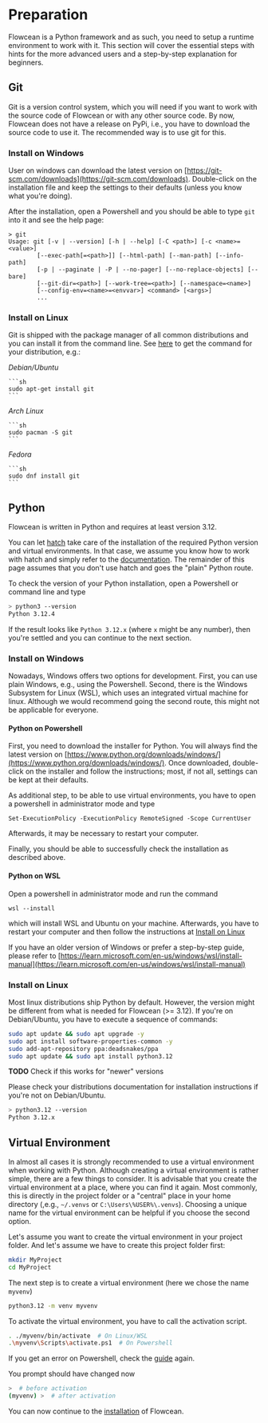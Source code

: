 # Preparation

Flowcean is a Python framework and as such, you need to setup a runtime environment to work with it.
This section will cover the essential steps with hints for the more advanced users and a step-by-step explanation for beginners.

## Git

Git is a version control system, which you will need if you want to work with the source code of Flowcean or with any other source code.
By now, Flowcean does not have a release on PyPi, i.e., you have to download the source code to use it.
The recommended way is to use git for this.

### Install on Windows

User on windows can download the latest version on [https://git-scm.com/downloads](https://git-scm.com/downloads).
Double-click on the installation file and keep the settings to their defaults (unless you know what you're doing).

After the installation, open a Powershell and you should be able to type `git` into it and see the help page:

```PS
> git 
Usage: git [-v | --version] [-h | --help] [-C <path>] [-c <name>=<value>]
        [--exec-path[=<path>]] [--html-path] [--man-path] [--info-path]
        [-p | --paginate | -P | --no-pager] [--no-replace-objects] [--bare]
        [--git-dir=<path>] [--work-tree=<path>] [--namespace=<name>]
        [--config-env=<name>=<envvar>] <command> [<args>]
        ...
```


### Install on Linux

Git is shipped with the package manager of all common distributions and you can install it from the command line.
See [here](https://git-scm.com/download/linux) to get the command for your distribution, e.g.:

*Debian/Ubuntu*

    ```sh
    sudo apt-get install git
    ```

*Arch Linux*

    ```sh
    sudo pacman -S git
    ```

*Fedora*

    ```sh
    sudo dnf install git
    ```

## Python

Flowcean is written in Python and requires at least version 3.12.

You can let [hatch](https://hatch.pypa.io/latest/install/) take care of the installation of the required Python version and virtual environments.
In that case, we assume you know how to work with hatch and simply refer to the [documentation](https://hatch.pypa.io/latest/intro/). The remainder of this page assumes that you don't use hatch and goes the "plain" Python route.

To check the version of your Python installation, open a Powershell or command line and type

```bash
> python3 --version
Python 3.12.4
```

If the result looks like `Python 3.12.x` (where `x` might be any number), then you're settled and you can continue to the next section.

### Install on Windows

Nowadays, Windows offers two options for development.
First, you can use plain Windows, e.g., using the Powershell.
Second, there is the Windows Subsystem for Linux (WSL), which uses an integrated virtual machine for linux.
Although we would recommend going the second route, this might not be applicable for everyone.

#### Python on Powershell

First, you need to download the installer for Python. 
You will always find the latest version on [https://www.python.org/downloads/windows/](https://www.python.org/downloads/windows/).
Once downloaded, double-click on the installer and follow the instructions; most, if not all, settings can be kept at their defaults.

As additional step, to be able to use virtual environments, you have to open a powershell in administrator mode and type

```PS
Set-ExecutionPolicy -ExecutionPolicy RemoteSigned -Scope CurrentUser
```

Afterwards, it may be necessary to restart your computer.

Finally, you should be able to successfully check the installation as described above. 

#### Python on WSL

Open a powershell in administrator mode and run the command

```PS
wsl --install
```

which will install WSL and Ubuntu on your machine.
Afterwards, you have to restart your computer and then follow the instructions at [Install on Linux](#install-on-linux-1)

If you have an older version of Windows or prefer a step-by-step guide, please refer to [https://learn.microsoft.com/en-us/windows/wsl/install-manual](https://learn.microsoft.com/en-us/windows/wsl/install-manual)



### Install on Linux

Most linux distributions ship Python by default. 
However, the version might be different from what is needed for Flowcean (>= 3.12).
If you're on Debian/Ubuntu, you have to execute a sequence of commands:

```bash
sudo apt update && sudo apt upgrade -y
sudo apt install software-properties-common -y
sudo add-apt-repository ppa:deadsnakes/ppa
sudo apt update && sudo apt install python3.12
```

**TODO** Check if this works for "newer" versions

Please check your distributions documentation for installation instructions if you're not on Debian/Ubuntu.
 
```bash
> python3.12 --version
Python 3.12.x
```


## Virtual Environment

In almost all cases it is strongly recommended to use a virtual environment when working with Python.
Although creating a virtual environment is rather simple, there are a few things to consider.
It is advisable that you create the virtual environment at a place, where you can find it again.
Most commonly, this is directly in the project folder or a "central" place in your home directory (,e.g., `~/.venvs` or `C:\Users\%USER%\.venvs`).
Choosing a unique name for the virtual environment can be helpful if you choose the second option.

Let's assume you want to create the virtual environment in your project folder.
And let's assume we have to create this project folder first:

```bash
mkdir MyProject 
cd MyProject
```

The next step is to create a virtual environment (here we chose the name `myvenv`)

```bash
python3.12 -m venv myvenv
```

To activate the virtual environment, you have to call the activation script.

```bash
. ./myvenv/bin/activate  # On Linux/WSL
.\myvenv\Scripts\activate.ps1  # On Powershell
```

If you get an error on Powershell, check the [guide](#python-on-powershell) again.

You prompt should have changed now

```bash
>  # before activation
(myvenv) >  # after activation
```

You can now continue to the [installation](installation.md) of Flowcean.

